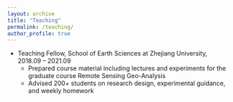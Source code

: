 ```yaml
---
layout: archive
title: "Teaching"
permalink: /teaching/
author_profile: true
---
```


* Teaching Fellow, School of Earth Sciences at Zhejiang University, 2018.09 – 2021.09
  * Prepared course material including lectures and experiments for the graduate course Remote Sensing Geo-Analysis
  * Advised 200+ students on research design, experimental guidance, and weekly homework